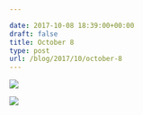 ```yaml
---

date: 2017-10-08 18:39:00+00:00
draft: false
title: October 8
type: post
url: /blog/2017/10/october-8
---
```




  
   ![](/images/2017-10-08-201710october-8/IMG_2403.jpg)

  

  
   ![](/images/2017-10-08-201710october-8/IMG_2409.jpg)

  


